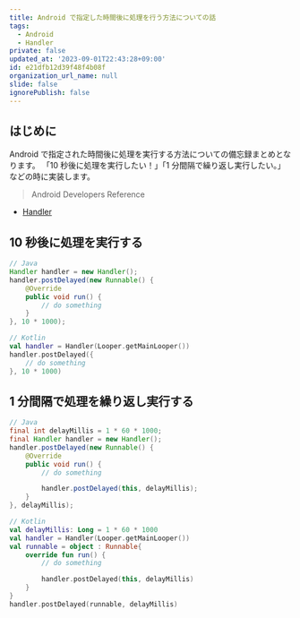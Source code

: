 ```yaml
---
title: Android で指定した時間後に処理を行う方法についての話
tags:
  - Android
  - Handler
private: false
updated_at: '2023-09-01T22:43:28+09:00'
id: e21dfb12d39f48f4b08f
organization_url_name: null
slide: false
ignorePublish: false
---
```

## はじめに

Android で指定された時間後に処理を実行する方法についての備忘録まとめとなります。
「10 秒後に処理を実行したい！」「1 分間隔で繰り返し実行したい。」などの時に実装します。

> Android Developers Reference

- [Handler](https://developer.android.com/reference/android/os/Handler)

## 10 秒後に処理を実行する

```Java
// Java
Handler handler = new Handler();
handler.postDelayed(new Runnable() {
    @Override
    public void run() {
        // do something
    }
}, 10 * 1000);
```

```Kotlin
// Kotlin
val handler = Handler(Looper.getMainLooper())
handler.postDelayed({
    // do something
}, 10 * 1000)
```

## 1 分間隔で処理を繰り返し実行する

```Java
// Java
final int delayMillis = 1 * 60 * 1000;
final Handler handler = new Handler();
handler.postDelayed(new Runnable() {
    @Override
    public void run() {
        // do something

        handler.postDelayed(this, delayMillis);
    }
}, delayMillis);
```

```Kotlin
// Kotlin
val delayMillis: Long = 1 * 60 * 1000
val handler = Handler(Looper.getMainLooper())
val runnable = object : Runnable{
    override fun run() {
        // do something

        handler.postDelayed(this, delayMillis)
    }
}
handler.postDelayed(runnable, delayMillis)
```
